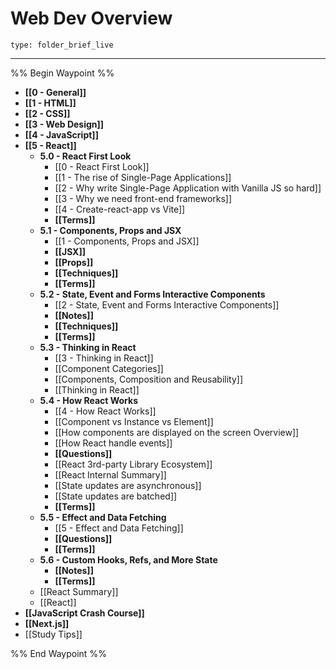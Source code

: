 # Web Dev Overview
 
```ccard
type: folder_brief_live
```
 
---

%% Begin Waypoint %%
- **[[0 - General]]**
- **[[1 - HTML]]**
- **[[2 - CSS]]**
- **[[3 - Web Design]]**
- **[[4 - JavaScript]]**
- **[[5 - React]]**
	- **5.0 - React First Look**
		- [[0 - React First Look]]
		- [[1 - The rise of Single-Page Applications]]
		- [[2 - Why write Single-Page Application with Vanilla JS so hard]]
		- [[3 - Why we need front-end frameworks]]
		- [[4 - Create-react-app vs Vite]]
		- **[[Terms]]**
	- **5.1 - Components, Props and JSX**
		- [[1 - Components, Props and JSX]]
		- **[[JSX]]**
		- **[[Props]]**
		- **[[Techniques]]**
		- **[[Terms]]**
	- **5.2 - State, Event and Forms Interactive Components**
		- [[2 - State, Event and Forms Interactive Components]]
		- **[[Notes]]**
		- **[[Techniques]]**
		- **[[Terms]]**
	- **5.3 - Thinking in React**
		- [[3 - Thinking in React]]
		- [[Component Categories]]
		- [[Components, Composition and Reusability]]
		- [[Thinking in React]]
	- **5.4 - How React Works**
		- [[4 - How React Works]]
		- [[Component vs Instance vs Element]]
		- [[How components are displayed on the screen Overview]]
		- [[How React handle events]]
		- **[[Questions]]**
		- [[React 3rd-party Library Ecosystem]]
		- [[React Internal Summary]]
		- [[State updates are asynchronous]]
		- [[State updates are batched]]
		- **[[Terms]]**
	- **5.5 - Effect and Data Fetching**
		- [[5 - Effect and Data Fetching]]
		- **[[Questions]]**
		- **[[Terms]]**
	- **5.6 - Custom Hooks, Refs, and More State**
		- **[[Notes]]**
		- **[[Terms]]**
	- [[React Summary]]
	- [[React]]
- **[[JavaScript Crash Course]]**
- **[[Next.js]]**
- [[Study Tips]]

%% End Waypoint %%